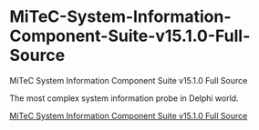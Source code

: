 # MiTeC-System-Information-Component-Suite-v15.1.0-Full-Source
MiTeC System Information Component Suite v15.1.0 Full Source

The most complex system information probe in Delphi world.

[MiTeC System Information Component Suite v15.1.0 Full Source]([https://pages.github.com/](https://developer.team/delphi/34912-mitec-system-information-component-suite-1510-full-source.html))
